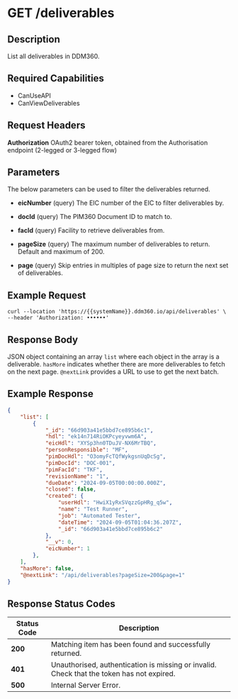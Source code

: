 # GET /deliverables

## Description
List all deliverables in DDM360.

## Required Capabilities
* CanUseAPI
* CanViewDeliverables

## Request Headers

**Authorization** OAuth2 bearer token, obtained from the Authorisation endpoint (2-legged or 3-legged flow)

## Parameters
The below parameters can be used to filter the deliverables returned.

* **eicNumber** (query) The EIC number of the EIC to filter deliverables by.

* **docId** (query) The PIM360 Document ID to match to.

* **facId** (query) Facility to retrieve deliverables from.

* **pageSize** (query) The maximum number of deliverables to return. Default and maximum of 200.

* **page** (query) Skip entries in multiples of page size to return the next set of deliverables.


## Example Request
```
curl --location 'https://{{systemName}}.ddm360.io/api/deliverables' \
--header 'Authorization: ••••••'
```

## Response Body
JSON object containing an array `list` where each object in the array is a deliverable. `hasMore` indicates whether there are more deliverables to fetch on the next page. `@nextLink` provides a URL to use to get the next batch.

## Example Response
```JSON
{
    "list": [
        {
            "_id": "66d903a41e5bbd7ce895b6c1",
            "hdl": "ek14n714RiOKPcyeyvwm6A",
            "eicHdl": "XYSp3hn0TDuJV-NX6MrTBQ",
            "personResponsible": "MF",
            "pimDocHdl": "O3omyFcTQfWykgsnUqDcSg",
            "pimDocId": "DOC-001",
            "pimFacId": "TKF",
            "revisionName": "1",
            "dueDate": "2024-09-05T00:00:00.000Z",
            "closed": false,
            "created": {
                "userHdl": "HwiX1yRxSVqzzGpHRg_q5w",
                "name": "Test Runner",
                "job": "Automated Tester",
                "dateTime": "2024-09-05T01:04:36.207Z",
                "_id": "66d903a41e5bbd7ce895b6c2"
            },
            "__v": 0,
            "eicNumber": 1
        },
    ],
    "hasMore": false,
    "@nextLink": "/api/deliverables?pageSize=200&page=1"
}
```

## Response Status Codes
| Status Code | Description |
| -------- | ------- |
**200** |Matching item has been found and successfully returned.
**401** |Unauthorised, authentication is missing or invalid. Check that the token has not expired.
**500** |Internal Server Error.


